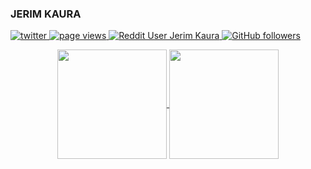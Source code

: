 ### JERIM KAURA

<p align="left">
  <a href="https://twitter.com/jerimkaura">
    <img src="https://img.shields.io/twitter/follow/jerimkaura?jerimkaura?color=green&logo=twitter" alt="twitter" />
  </a>
  <a href="https://github.comjerimkaura/jerimkaurar">
    <img src="https://komarev.com/ghpvc/?username=jerimkaura" alt="page views" />
  </a>
  <a href="https://www.reddit.com/user/Jerim_Kaura">
    <img alt="Reddit User Jerim Kaura" src="https://img.shields.io/reddit/user-karma/combined/Jerim_kaura?label=Jerim&logo=reddit">
  </a>
  <a href="https://github.com/jerimkaura?tab=followers">
    <img alt="GitHub followers" src="https://img.shields.io/github/followers/jerimkaura?color=green&logo=github">
  </a>
</p>

<p align=center>
  <a href="https://github.com/jerimkaura/github-readme-stats" title="Go to Source">
    <img height=175 align="center" src="https://github-readme-stats.vercel.app/api?username=jerimkaura&show_icons=true&theme=vue">
  </a>
  <a href="https://github.com/jerimkaura/github-readme-stats">
  <img height=175 align="center" src="https://github-readme-stats.vercel.app/api/top-langs/?username=jerimkaura&hide=c%23,powershell,java&title_color=2aa889&text_color=000&icon_color=2bbc8a&bg_color=fff&langs_count=8&layout=compact"/>
  </a>
</p>
